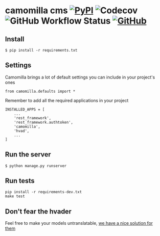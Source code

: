 # camomilla cms [![PyPI](https://img.shields.io/pypi/v/django-camomilla-cms?style=flat-square)](https://pypi.org/project/django-camomilla-cms) ![Codecov](https://img.shields.io/codecov/c/github/lotrekagency/camomilla?style=flat-square) ![GitHub Workflow Status](https://img.shields.io/github/workflow/status/lotrekagency/camomilla/Test,%20Coverage%20and%20Release?style=flat-square) [![GitHub](https://img.shields.io/github/license/lotrekagency/camomilla?style=flat-square)](./LICENSE)

## Install

	$ pip install -r requirements.txt

## Settings

Camomilla brings a lot of default settings you can include in your project's ones

    from camomilla.defaults import *

Remember to add all the required applications in your project

    INSTALLED_APPS = [
        ...
        'rest_framework',
        'rest_framework.authtoken',
        'camomilla',
        'hvad',
        ...
    ]

## Run the server

    $ python manage.py runserver

## Run tests

    pip install -r requirements-dev.txt
    make test

## Don't fear the hvader

Feel free to make your models untranslatable, [we have a nice solution for them](https://github.com/lotrekagency/hvad-migration)

